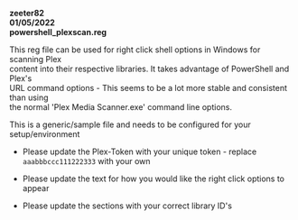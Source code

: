 **zeeter82**  
**01/05/2022**  
**powershell_plexscan.reg**  
  
  
  
  
This reg file can be used for right click shell options in Windows for scanning Plex  
content into their respective libraries. It takes advantage of PowerShell and Plex's  
URL command options - This seems to be a lot more stable and consistent than using   
the normal 'Plex Media Scanner.exe' command line options.  
  
  
  
  
This is a generic/sample file and needs to be configured for your setup/environment  
  
  
  
  
* Please update the Plex-Token with your unique token - replace `aaabbbccc111222333` 
with your own  
  
  
* Please update the text for how you would like the right click options to appear  
  
  
* Please update the sections with your correct library ID's  
  